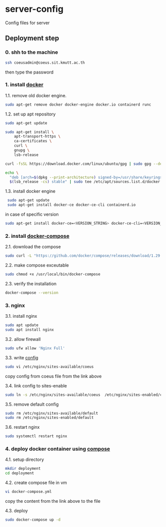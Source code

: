 # server-config
Config files for server

## Deployment step

### 0. shh to the machine
```bash
ssh coeusadmin@coeus.sit.kmutt.ac.th
```
then type the password

### 1. install [docker](https://docs.docker.com/engine/install/ubuntu/)

1.1. remove old docker engine.
```bash
sudo apt-get remove docker docker-engine docker.io containerd runc
```
1.2. set up apt repository
```bash
sudo apt-get update
```
```bash
sudo apt-get install \
    apt-transport-https \
    ca-certificates \
    curl \
    gnupg \
    lsb-release
```
```bash
curl -fsSL https://download.docker.com/linux/ubuntu/gpg | sudo gpg --dearmor -o /usr/share/keyrings/docker-archive-keyring.gpg
```
```bash
echo \
  "deb [arch=$(dpkg --print-architecture) signed-by=/usr/share/keyrings/docker-archive-keyring.gpg] https://download.docker.com/linux/ubuntu \
  $(lsb_release -cs) stable" | sudo tee /etc/apt/sources.list.d/docker.list > /dev/null
```

1.3. install docker engine
```bash
 sudo apt-get update
 sudo apt-get install docker-ce docker-ce-cli containerd.io
 ```
 in case of specific version
 ```bash
 sudo apt-get install docker-ce=<VERSION_STRING> docker-ce-cli=<VERSION_STRING> containerd.io
 ```
 
### 2. install [docker-compose](https://docs.docker.com/compose/install/)
 2.1. download the compose
 ```bash
 sudo curl -L "https://github.com/docker/compose/releases/download/1.29.2/docker-compose-$(uname -s)-$(uname -m)" -o /usr/local/bin/docker-compose
 ```
 2.2. make compose exceutable
 ```bash
 sudo chmod +x /usr/local/bin/docker-compose
 ```
 2.3. verify the installation
  ```bash
 docker-compose --version
 ```
### 3. nginx 
3.1. install nginx
```bash
sudo apt update
sudo apt install nginx
```
3.2. allow firewall
```bash
sudo ufw allow 'Nginx Full'
```

3.3. write [config](https://github.com/cs-coeus/server-config)
```bash
sudo vi /etc/nginx/sites-available/coeus
```
copy config from coeus file from the link above

3.4. link config to sites-enable
```bash
sudo ln -s /etc/nginx/sites-available/coeus  /etc/nginx/sites-enabled/coeus
```

3.5. remove default config
```bash
sudo rm /etc/nginx/sites-available/default
sudo rm /etc/nginx/sites-enabled/default
```

3.6. restart nginx
```bash
sudo systemctl restart nginx
```

### 4. deploy docker container using [compose](https://github.com/cs-coeus/server-config/blob/main/docker-compose.yml)
4.1. setup directory
```bash
mkdir deployment
cd deployment
```
4.2. create compose file in vm
```bash
vi docker-compose.yml
```
copy the content from the link above to the file

4.3. deploy
```bash
sudo docker-compose up -d
```
